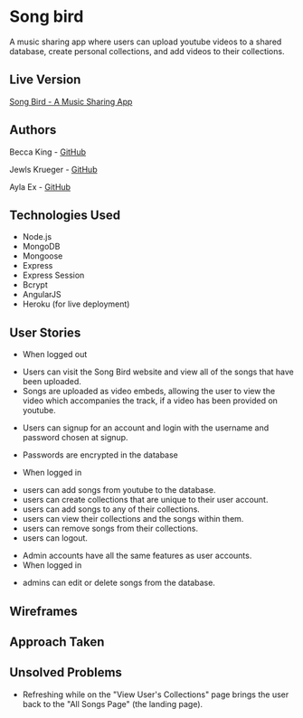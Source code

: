 # Song bird
A music sharing app where users can upload youtube videos to a shared database, create personal collections, and add videos to their collections.

## Live Version
[Song Bird - A Music Sharing App](https://songbirds.herokuapp.com/)

## Authors
Becca King - [GitHub](https://github.com/beccaking)

Jewls Krueger - [GitHub](https://github.com/jewlsrules)

Ayla Ex - [GitHub](https://github.com/aylaex)

## Technologies Used
* Node.js
* MongoDB
* Mongoose
* Express
* Express Session
* Bcrypt
* AngularJS
* Heroku (for live deployment)


## User Stories
* When logged out
- Users can visit the Song Bird website and view all of the songs that have been uploaded.
- Songs are uploaded as video embeds, allowing the user to view the video which accompanies the track, if a video has been provided on youtube.

* Users can signup for an account and login with the username and password chosen at signup.
- Passwords are encrypted in the database
* When logged in
- users can add songs from youtube to the database.
- users can create collections that are unique to their user account.
- users can add songs to any of their collections.
- users can view their collections and the songs within them.
- users can remove songs from their collections.
- users can logout.

* Admin accounts have all the same features as user accounts.
* When logged in
- admins can edit or delete songs from the database.

## Wireframes

## Approach Taken

## Unsolved Problems
* Refreshing while on the "View User's Collections" page brings the user back to the "All Songs Page" (the landing page).
